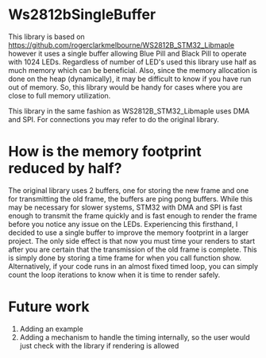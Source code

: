 # Ws2812bSingleBuffer

This library is based on https://github.com/rogerclarkmelbourne/WS2812B_STM32_Libmaple however it uses a single buffer allowing Blue Pill and Black Pill to operate with 1024 LEDs. Regardless of number of LED's used this library use half as much memory which can be beneficial. Also, since the memory allocation is done on the heap (dynamically), it may be difficult to know if you have run out of memory. So, this library would be handy for cases where you are close to full memory utilization.

This library in the same fashion as WS2812B_STM32_Libmaple uses DMA and SPI. For connections you may refer to do the original library.

# How is the memory footprint reduced by half?
The original library uses 2 buffers, one for storing the new frame and one for transmitting the old frame, the buffers are ping pong buffers. While this may be necessary for slower systems, STM32 with DMA and SPI is fast enough to transmit the frame quickly and is fast enough to render the frame before you notice any issue on the LEDs. Experiencing this firsthand, I decided to use a single buffer to improve the memory footprint in a larger project. The only side effect is that now you must time your renders to start after you are certain that the transmission of the old frame is complete. This is simply done by storing a time frame for when you call function show. Alternatively, if your code runs in an almost fixed timed loop, you can simply count the loop iterations to know when it is time to render safely.

# Future work
1)	Adding an example
2)	Adding a mechanism to handle the timing internally, so the user would just check with the library if rendering is allowed
